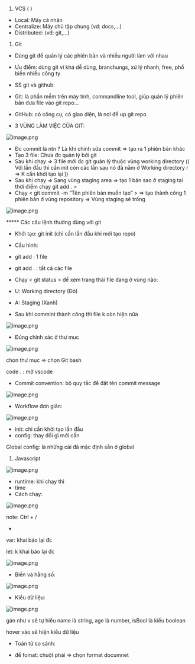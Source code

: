 1. VCS ( )
- Local: Máy cá  nhân
- Centralize: Máy chủ tập chung (vd: docs,…)
- Distributed: (vd: git,…)

1. Git
- Dùng git để quản lý các phiên bản và nhiều người làm với nhau
- Ưu điểm: dùng git vì khá dễ dùng, branchungs, xử lý nhanh, free, phổ biến nhiều công ty
- SS git và github:

-  Git: là phần mềm trên máy tính, commandline tool, giúp quản lý phiên bản đưa file vào git repo…

- GitHub: có công cụ, có giao diện, là nơi để up git repo

* 3 VÙNG LÀM VIỆC CỦA GIT:

![image.png](attachment:47b31681-266f-424b-a8ac-2a55cdb1e827:image.png)

- Đc commit là ntn ? Là khi chỉnh sửa commit ⇒ tạo ra 1 phiên bản khác
- Tạo 3 file: Chưa đc quản lý bởi git
- Sau khi chạy <Git init> ⇒ 3 file mới đc git quản lý thuộc vùng working directory  (( Với lần đầu thì cần init còn các lần sau nó đã nằm ở Working directory r ⇒ K cần khởi tạo lại ))
- Sau khi chạy <Git add> ⇒ Sang vùng staging area ⇒ tạo 1 bản sao ở staging tại thời điểm chạy git add . >
- Chạy < git commit -m “Tên phiên bản muốn tạo” > ⇒ tạo thành công 1 phiên bản  ở vùng repository ⇒ Vùng staging sẽ trống

![image.png](attachment:dd64504c-6778-4fa3-878c-174b9e6b145b:image.png)

***** Các câu lệnh thường dùng với git

- Khởi tạo: git init (chỉ cần lần đầu khi mới tạo repo)
- Cấu hình:

- git add <file name> : 1 file

- git add . : tất cả các file

* Chạy < git status > để xem trang thái file đang ở vùng nào:

- U: Working directory (Đỏ)

- A: Staging (Xanh)

- Sau khi commint thành công thì file k còn hiện nữa

![image.png](attachment:3abc60df-318c-4051-9959-65314aa7f4b5:image.png)

- Đúng chính xác ở thư muc

![image.png](attachment:cc12efcd-87d3-40db-b5b2-6ed1bc213cc3:image.png)

chọn thư mục ⇒ chọn Git bash

code . : mở vscode

- Commit convention: bộ quy tắc để đặt tên commit message

![image.png](attachment:83e89a6b-c1df-43c0-bc22-b23da9a2ef54:image.png)

- Workflow đơn giản:

![image.png](attachment:ce9ef12d-9d64-4440-b397-2d7b3a7d3030:image.png)

- init: chỉ cần khởi tạo lần đầu
- config: thay đổi gì mới cần

Global config: là những cái đã mặc định sẵn ở global

1. Javascript

![image.png](attachment:f65c6f52-43d7-4de4-8404-b7334c2090de:image.png)

- runtime: khi chạy thì
- time
- Cách chạy:

![image.png](attachment:0370ebe7-5676-471b-b1ed-40d7f4a64df1:image.png)

note:   Ctrl + /

- 

var: khai báo lại đc

let: k khai báo lại đc

![image.png](attachment:a6aa469d-ad01-4ab9-9ca9-af111eae8ef3:image.png)

- Biến và hằng số:

![image.png](attachment:c898545f-a018-461c-b1c8-70ce549dd8ff:image.png)

- Kiểu dữ liệu:

![image.png](attachment:30fbc20e-c83d-4777-bb37-5a3b444ca027:image.png)

gán như v sẽ tự hiểu name là string, age là number, isBool là kiểu boolean

hover vào sẽ hiện kiểu dữ liệu

- Toán tử so sánh:

- để fomat: chuột phải ⇒ chọn format documnet